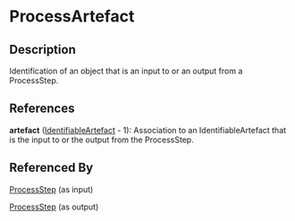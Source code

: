 
# ProcessArtefact





## Description

Identification of an object that is an input to or an output from a ProcessStep.




## References

**artefact** ([IdentifiableArtefact](../Base/IdentifiableArtefact.md) - 1): Association to an IdentifiableArtefact that is the input to or the output from the ProcessStep.



## Referenced By

[ProcessStep](ProcessStep.md) (as input)

[ProcessStep](ProcessStep.md) (as output)


